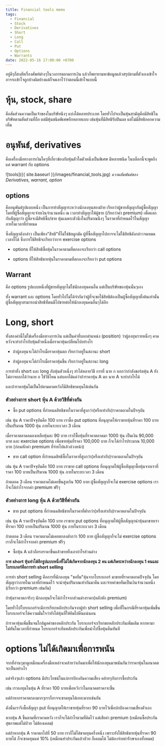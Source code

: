```yaml
---
title: Financial tools memo
tags:
  - Financial
  - Stock
  - Derivatives
  - Short
  - Long
  - Call
  - Put
  - Options
  - Warrants
date: 2022-05-16 17:00:00 +0700
---
```


อยู่ดีๆก็สงสัยเรื่องศัพท์ต่างๆในวงการตลาดการเงิน แล้วก็พยายามหาข้อมูลแล้วสรุปตามที่ตัวเองเข้าใจ อาจจะเข้าใจถูกบ้างผิดบ้างแต่ก็จดเอาไว้ว่าตอนนี้เข้าใจแบบนี้

หุ้น, stock, share 
====

คือสัดส่วนความเป็นเจ้าของในบริษัทนึงๆ แบ่งได้หลายประเภท โดยทั่วไปจะเป็นหุ้นสามัญคือมีสิทธิในบริษัทตามสัดส่วนที่ถือ แต่มีหุ้นชนิดพิเศษอีกหลายแบบ เช่นหุ้นที่มีสิทธิรับปันผล แต่ไม่มีสิทธิออกความเห็น

อนุพันธ์, derivatives 
====

คือเครื่องมือทางการเงินใดๆที่เกี่ยวข้องกับหุ้นตัวใดตัวหนึ่งเป็นพิเศษ มีหลายชนิด ในบล็อกนี้จะพูดถึงแค่ warrant กับ options

![tools]({{ site.baseurl }}/images/financial_tools.jpg)
*ความสัมพันธ์ของ Derivatives, warrant, option*

options 
----

คืออนุพันธ์รูปแบบหนึ่ง 
เป็นการทำสัญญาระหว่างนักลงทุนสองฝ่าย เรียกว่าผู้ขายสัญญากับผู้ซื้อสัญญา
โดยที่ผู้ซื้อสัญญาจะจ่ายเงินจำนวนหนึ่ง ณ เวลาทำสัญญาให้ผู้ขาย (เรียกว่าค่า premium) 
เพื่อแลกกับสัญญาว่า ผู้ซื้อจะมีสิทธิซื้อ/ขาย หุ้นเฉพาะตัวนึงในปริมาณนึงๆ ในราคาที่กำหนดไว้ในสัญญา ภายในเวลาที่กำหนด

ซึ่งสัญญาดังกล่าว เป็นเพียง"สิทธิ"ที่ไม่ใช่ข้อผูกมัด ผู้ที่ซื้อสัญญาไปอาจจะไม่ใช้สิทธิดังกล่าวจนหมดเวลาก็ได้ ซึ่งการใช้สิทธิจะเรียกว่าการ exercise options

- options ที่ให้สิทธิซื้อหุ้นในราคาตามที่ตกลงจะเรียกว่า call options

- options ที่ให้สิทธิขายหุ้นในราคาตามที่ตกลงจะเรียกว่า put options

Warrant
----

คือ options รูปแบบหนึ่งที่ผู้ขายสัญญาไม่ใช่นักลงทุนคนอื่น  แต่เป็นบริษัทของหุ้นนั้นๆเอง

ทั้ง warrant และ options โดยทั่วไปไม่ได้จำกัดว่าผู้ที่จะขอใช้สิทธิต้องเป็นผู้ซื้อสัญญาตั้งต้นเท่านั้น ผู้ซื้อสัญญาสามารถนำสิทธิที่ตนมีไปขายต่อให้นักลงทุนคนอื่นๆได้อีก

Long, short
====

ทั้งสองคำนี้ไม่ใช่เครื่องมือทางการเงิน แต่เป็นคำที่บอกตำแหน่ง (position) ว่าผู้ลงทุนรายหนึ่งๆ คาดหวังจะทำกำไรกับหุ้นตัวหนึ่งเมื่อราคาหุ้นเปลี่ยนไปอย่างไร

- ถ้าผู้ลงทุนจะได้กำไรเมื่อราคาหุ้นตก เรียกว่าอยู่ในสถานะ short

- ถ้าผู้ลงทุนจะได้กำไรเมื่อราคาหุ้นขึ้น เรียกว่าอยู่ในสถานะ long

การทำทั้ง short และ long กับหุ้นตัวหนึ่งๆ ทำได้หลายวิธี การที่ นาย ก บอกว่ากำลังชอร์ตหุ้น A ยังไม่อาจบอกได้ว่านาย ก ใช้วิธีไหน แต่บอกได้แค่ว่าถ้าราคาหุ้น A ตก นาย A จะทำกำไรได้

และถ้าราคาหุ้นไม่เป็นไปตามคาดหวังก็มีสิทธิขาดทุนได้เช่นกัน

### ตัวอย่างการ short หุ้น A ด้วยวิธีที่ต่างกัน

- ซื้อ put options ที่กำหนดสิทธิขายในราคาที่สูงกว่า(หรือเท่ากับ)ราคาตลาดในปัจจุบัน

เช่น หุ้น A ราคาปัจจุบันคือ 100 บาท เราซื้อ put options ที่อนุญาตให้เราขายหุ้นที่ราคา 100 บาทเป็นปริมาณ 1000 หุ้น ภายในระยะเวลา 3 เดือน

เมื่อราคาตลาดลดลงเหลือหุ้นละ 90 บาท เราก็ซื้อหุ้นที่ราคาตลาดมา 1000 หุ้น เป็นเงิน 90,000 บาท และ exercise options เพื่อขายหุ้นที่ราคา 100,000 บาท ก็จะได้กำไรประมาณ 10,000 บาท (ก่อนหักค่า premium ที่จ่ายไปแล้วล่วงหน้า)

- ขาย call option ที่กำหนดสิทธิซื้อในราคาที่สูงกว่า(หรือเท่ากับ)ราคาตลาดในปัจจุบัน

เช่น หุ้น A ราคาปัจจุบันคือ 100 บาท เราขาย call options ที่อนุญาตให้ผู้ซื้อสัญญาซื้อหุ้นจากเราที่ราคา 100 บาทเป็นปริมาณ 1000 หุ้น ภายในระยะเวลา 3 เดือน

ถ้าตลอด 3 เดือน ราคาตลาดไม่เคยขึ้นสูงเกิน 100 บาท ผู้ซื้อสัญญาก็จะไม่ exercise options เราก็จะได้กำไรจากค่า premium ฟรีๆ

### ตัวอย่างการ long หุ้น A ด้วยวิธีที่ต่างกัน

- ขาย put options ที่กำหนดสิทธิขายในราคาที่ต่ำกว่า(หรือเท่ากับ)ราคาตลาดในปัจจุบัน

เช่น หุ้น A ราคาปัจจุบันคือ 100 บาท เราขาย put options ที่อนุญาตให้ผู้ซื้อสัญญานำหุ้นมาขายเราที่ราคา 100 บาทเป็นปริมาณ 1000 หุ้น ภายในระยะเวลา 3 เดือน

ถ้าตลอด 3 เดือน ราคาตลาดไม่เคยตกลงต่ำกว่า 100 บาท ผู้ซื้อสัญญาก็จะไม่ exercise options เราก็จะได้กำไรจากค่า premium ฟรีๆ

- ซื้อหุ้น A แล้วถือรอราคาขึ้นแล้วขายทิ้งเอากำไรส่วนต่าง

**การ short หุ้นทำได้อีกรูปแบบหนึ่งที่ไม่ได้เกิดจากนักลงทุน 2 คน แต่เกิดระหว่างนักลงทุน 1 คนและโบรกเกอร์คือการทำ short selling**

การทำ short selling คือการที่นักลงทุน "ขอยืม"หุ้นจากโบรกเกอร์ มาขายที่ราคาตลาดปัจจุบัน โดยสัญญาว่าภายในเวลาที่กำหนดไว้ จะนำหุ้นปริมาณเท่ากันมาคืน และจ่ายค่าขอยืมเป็นเงินจำนวนหนึ่ง (เรียกว่า premium เช่นกัน)

ถ้าหุ้นราคาตกจริงๆ นักลงทุนก็จะได้กำไรจากส่วนต่างราคา(หลังหัก premium)

โดยทั่วไปโบรกเกอร์จะมีการเรียกหลักประกันจากผู้ทำ short selling เพื่อที่ในกรณีที่ราคาหุ้นเพิ่มขึ้น โบรกเกอร์จะได้ความมั่นใจว่ายังได้หุ้นที่ให้ยิมไปคืนแน่นอน

ถ้าราคาหุ้นเพิ่มขึ้นจนใกล้มูลค่าของหลักประกัน โบรกเกอร์จะเรียกขอหลักประกันเพิ่มเติม หากหามาไม่ทันในเวลาที่กำหนด โบรกเกอร์จะยึดหลักประกันเพื่อนำไปซื้อหุ้นคืนทันที

options ไม่ได้เกิดมาเพื่อการพนัน
====

จากที่อ่านๆมาดูเหมือนเครื่องมือเหล่าจะคล้ายว่าเกิดมาเพื่อให้นักลงทุนมาพนันกันว่าราคาหุ้นในอนาคตจะเป็นอย่างไร

แต่จริงๆแล้ว options มีประโยชน์ในแง่การป้องกันความเสี่ยง คล้ายๆกับการซื้อประกัน

เช่น เราลงทุนในหุ้น A ที่ราคา 100 บาทเพื่อหวังว่าในอนาคตราคาจะขึ้น

แต่ถ้าหากราคาตกลงมากๆเราก็อาจจะขาดทุนได้เยอะมากเช่นกัน

ดังนั้นเราจึงซื้อสัญญา put ที่อนุญาตให้เราขายหุ้นที่ราคา 90 บาทไว้เพื่อปกป้องความเสี่ยงตัวเอง

หากหุ้น A ขึ้นตามที่เราคาดหวัง เราก็จะได้กำไรตามที่คิดไว้ แต่เสียค่า premium (เหมือนซื้อประกันสุขภาพแต่ไม่ป่วย ไม่ต้องเคลม)

แต่ถ้าหากหุ้น A ราคาตกไปที่ 50 บาท เราก็ไม่ได้ขาดทุนครึ่งหนึ่ง เพราะยังใช้สิทธิขายหุ้นที่ราคา 90 บาทได้ ก็จะขาดทุนแค่ 10% (เหมือนทำประกันแล้วป่วย ก็เคลมได้ ไม่ต้องจ่ายค่ารักษาเองทั้งหมด)